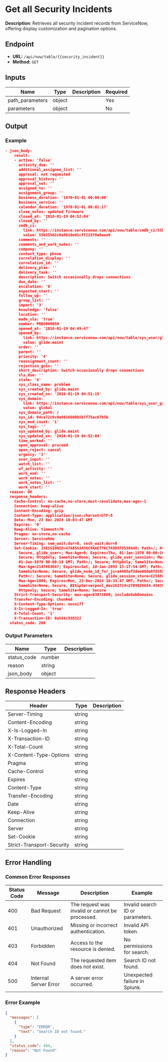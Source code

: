 # Get all Security Incidents

**Description**: Retrieves all security incident records from ServiceNow, offering display customization and pagination options.

## Endpoint

- **URL:** `/api/now/table/{{security_incident}}`
- **Method:** `GET`
## Inputs

| Name | Type | Description | Required |
|------|------|-------------|----------|
| path_parameters | object |  | Yes |
| parameters | object |  | No |
## Output

### Example

```json
- json_body:
    result:
    - active: 'false'
      activity_due: ''
      additional_assignee_list: ''
      approval: not requested
      approval_history: ''
      approval_set: ''
      assigned_to: ''
      assignment_group: ''
      business_duration: '1970-01-01 00:00:00'
      business_service: ''
      calendar_duration: '1970-01-01 00:02:17'
      close_notes: updated firmware
      closed_at: '2016-01-19 04:52:04'
      closed_by: ''
      cmdb_ci:
        link: https://instance.servicenow.com/api/now/table/cmdb_ci/55b35562c0a8010e01cff22378e0aea9
        value: 55b35562c0a8010e01cff22378e0aea9
      comments: ''
      comments_and_work_notes: ''
      company: ''
      contact_type: phone
      correlation_display: ''
      correlation_id: ''
      delivery_plan: ''
      delivery_task: ''
      description: Switch occasionally drops connections
      due_date: ''
      escalation: '0'
      expected_start: ''
      follow_up: ''
      group_list: ''
      impact: '3'
      knowledge: 'false'
      location: ''
      made_sla: 'true'
      number: PRB0000050
      opened_at: '2016-01-19 04:49:47'
      opened_by:
        link: https://instance.servicenow.com/api/now/table/sys_user/glide.maint
        value: glide.maint
      order: ''
      parent: ''
      priority: '4'
      reassignment_count: ''
      rejection_goto: ''
      short_description: Switch occasionally drops connections
      sla_due: ''
      state: '4'
      sys_class_name: problem
      sys_created_by: glide.maint
      sys_created_on: '2016-01-19 04:51:19'
      sys_domain:
        link: https://instance.servicenow.com/api/now/table/sys_user_group/global
        value: global
      sys_domain_path: /
      sys_id: 04ce72c9c0a8016600b5b7f75ac67b5b
      sys_mod_count: '1'
      sys_tags: ''
      sys_updated_by: glide.maint
      sys_updated_on: '2016-01-19 04:52:04'
      time_worked: ''
      upon_approval: proceed
      upon_reject: cancel
      urgency: '3'
      user_input: ''
      watch_list: ''
      wf_activity: ''
      work_end: ''
      work_notes: ''
      work_notes_list: ''
      work_start: ''
  reason: OK
  response_headers:
    Cache-Control: no-cache,no-store,must-revalidate,max-age=-1
    Connection: keep-alive
    Content-Encoding: gzip
    Content-Type: application/json;charset=UTF-8
    Date: Mon, 23 Dec 2024 10:03:47 GMT
    Expires: '0'
    Keep-Alive: timeout=70
    Pragma: no-store,no-cache
    Server: ServiceNow
    Server-Timing: sem_wait;dur=0, sesh_wait;dur=0
    Set-Cookie: JSESSIONID=47A85A3A36C9AAE770C7A9D579538A40; Path=/; HttpOnly; SameSite=None;
      Secure, glide_user=; Max-Age=0; Expires=Thu, 01-Jan-1970 00:00:10 GMT; Path=/;
      Secure; HttpOnly; SameSite=None; Secure, glide_user_session=; Max-Age=0; Expires=Thu,
      01-Jan-1970 00:00:10 GMT; Path=/; Secure; HttpOnly; SameSite=None; Secure, glide_user_route=glide.dd365af53b877647bfe3ca23d2bda88c;
      Max-Age=2147483647; Expires=Sat, 10-Jan-2093 13:17:54 GMT; Path=/; Secure; HttpOnly;
      SameSite=None; Secure, glide_node_id_for_js=a4405af3dee08de0f8588f376b703f40b8fc9b61228796a63788e51f33976436;
      Path=/; Secure; SameSite=None; Secure, glide_session_store=C2568C93832252100D5E9D60CEAAD38D;
      Max-Age=1800; Expires=Mon, 23-Dec-2024 10:33:47 GMT; Path=/; Secure; HttpOnly;
      SameSite=None; Secure, BIGipServerpool_dev262724=2709626634.45630.0000; path=/;
      Httponly; Secure; SameSite=None; Secure
    Strict-Transport-Security: max-age=63072000; includeSubDomains
    Transfer-Encoding: chunked
    X-Content-Type-Options: nosniff
    X-Is-Logged-In: 'true'
    X-Total-Count: '1'
    X-Transaction-ID: 0a564c938322
  status_code: 200

```
### Output Parameters

| Name | Type | Description |
|------|------|-------------|
| status_code | number |  |
| reason | string |  |
| json_body | object |  |
## Response Headers

| Header | Type | Description |
|--------|------|-------------|
| Server-Timing | string |  |
| Content-Encoding | string |  |
| X-Is-Logged-In | string |  |
| X-Transaction-ID | string |  |
| X-Total-Count | string |  |
| X-Content-Type-Options | string |  |
| Pragma | string |  |
| Cache-Control | string |  |
| Expires | string |  |
| Content-Type | string |  |
| Transfer-Encoding | string |  |
| Date | string |  |
| Keep-Alive | string |  |
| Connection | string |  |
| Server | string |  |
| Set-Cookie | string |  |
| Strict-Transport-Security | string |  |
## Error Handling

### Common Error Responses

| Status Code | Message | Description | Example |
|-------------|---------|-------------|---------|
| 400 | Bad Request | The request was invalid or cannot be processed. | Invalid search ID or parameters. |
| 401 | Unauthorized | Missing or incorrect authentication. | Invalid API token. |
| 403 | Forbidden | Access to the resource is denied. | No permissions for search. |
| 404 | Not Found | The requested item does not exist. | Search ID not found. |
| 500 | Internal Server Error | A server error occurred. | Unexpected failure in Splunk. |

### Error Example

```json
{
  "messages": [
    {
      "type": "ERROR",
      "text": "Search ID not found."
    }
  ],
  "status_code": 404,
  "reason": "Not Found"
}
```